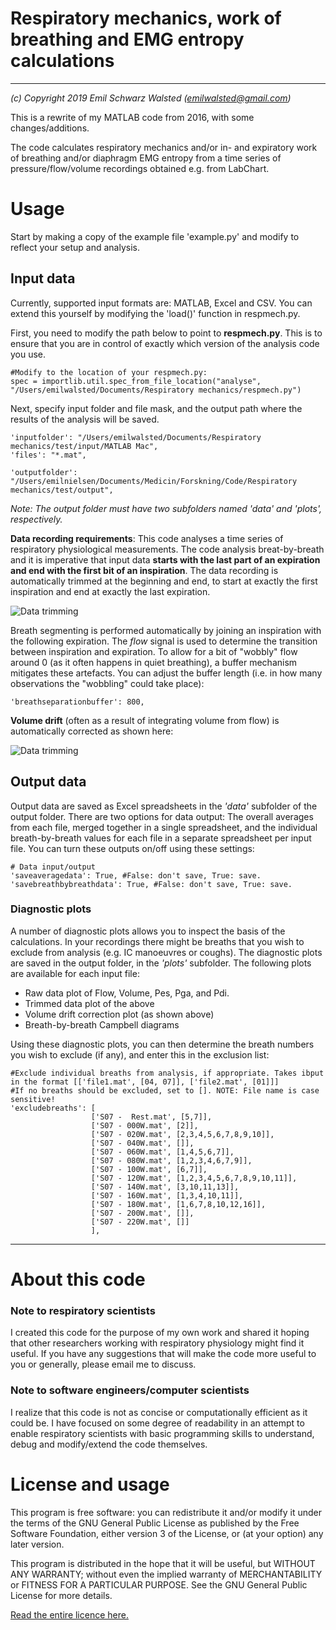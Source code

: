 # Respiratory mechanics, work of breathing and EMG entropy calculations
------------------------------------------------------------------------ 
_(c) Copyright 2019 Emil Schwarz Walsted (emilwalsted@gmail.com)_

This is a rewrite of my MATLAB code from 2016, with some changes/additions.

The code calculates respiratory mechanics and/or in- and expiratory work of 
breathing and/or diaphragm EMG entropy from a time series of 
pressure/flow/volume recordings obtained  e.g. from LabChart.

# Usage

Start by making a copy of the example file 'example.py' and modify to reflect your setup and analysis.

## Input data

Currently, supported input formats are: MATLAB, Excel and CSV. You can extend
this yourself by modifying the 'load()' function in respmech.py.

First, you need to modify the path below to point to **respmech.py**. This is to ensure that you are in control of exactly which version of the analysis code you use.

```
#Modify to the location of your respmech.py:
spec = importlib.util.spec_from_file_location("analyse", "/Users/emilwalsted/Documents/Respiratory mechanics/respmech.py")
```

Next, specify input folder and file mask, and the output path where the results of the analysis will be saved. 

```
'inputfolder': "/Users/emilwalsted/Documents/Respiratory mechanics/test/input/MATLAB Mac",
'files': "*.mat",
    
'outputfolder': "/Users/emilnielsen/Documents/Medicin/Forskning/Code/Respiratory mechanics/test/output", 
```
_Note: The output folder must have two subfolders named 'data' and 'plots', respectively._

**Data recording requirements**: This code analyses a time series of respiratory physiological measurements. The code analysis breat-by-breath and it is imperative that input data **starts with the last part of an expiration and end with the first bit of an inspiration**. The data recording is automatically trimmed at the beginning and end, to start at exactly the first inspiration and end at exactly the last expiration. 


![Data trimming](https://github.com/emilwalsted/respmechdocs/blob/master/img/datatrim1.png)


Breath segmenting is performed automatically by joining an inspiration with the following expiration. The _flow_ signal is used to determine the transition between inspiration and expiration. To allow for a bit of "wobbly" flow around 0 (as it often happens in quiet breathing), a buffer mechanism mitigates these artefacts. You can adjust the buffer length (i.e. in how many observations the "wobbling" could take place):

```
'breathseparationbuffer': 800,
```

**Volume drift** (often as a result of integrating volume from flow) is automatically corrected as shown here:

![Data trimming](https://github.com/emilwalsted/respmechdocs/blob/master/img/volumedrift.png)


## Output data
Output data are saved as Excel spreadsheets in the _'data'_ subfolder of the output folder. There are two options for data output: The overall averages from each file, merged together in a single spreadsheet, and the individual breath-by-breath values for each file in a separate spreadsheet per input file. You can turn these outputs on/off using these settings:

```
# Data input/output
'saveaveragedata': True, #False: don't save, True: save.
'savebreathbybreathdata': True, #False: don't save, True: save.
```

### Diagnostic plots
A number of diagnostic plots allows you to inspect the basis of the calculations. In your recordings there might be breaths that you wish to exclude from analysis (e.g. IC manoeuvres or coughs). The diagnostic plots are saved in the output folder, in the _'plots'_ subfolder. The following plots are available for each input file:

* Raw data plot of Flow, Volume, Pes, Pga, and Pdi.
* Trimmed data plot of the above
* Volume drift correction plot (as shown above)
* Breath-by-breath Campbell diagrams 

Using these diagnostic plots, you can then determine the breath numbers you wish to exclude (if any), and enter this in the exclusion list:

```
#Exclude individual breaths from analysis, if appropriate. Takes ibput in the format [['file1.mat', [04, 07]], ['file2.mat', [01]]]
#If no breaths should be excluded, set to []. NOTE: File name is case sensitive!
'excludebreaths': [
                  ['S07 -  Rest.mat', [5,7]],
                  ['S07 - 000W.mat', [2]],
                  ['S07 - 020W.mat', [2,3,4,5,6,7,8,9,10]],
                  ['S07 - 040W.mat', []],
                  ['S07 - 060W.mat', [1,4,5,6,7]], 
                  ['S07 - 080W.mat', [1,2,3,4,6,7,9]],
                  ['S07 - 100W.mat', [6,7]],
                  ['S07 - 120W.mat', [1,2,3,4,5,6,7,8,9,10,11]],
                  ['S07 - 140W.mat', [3,10,11,13]],
                  ['S07 - 160W.mat', [1,3,4,10,11]],
                  ['S07 - 180W.mat', [1,6,7,8,10,12,16]],
                  ['S07 - 200W.mat', []],
                  ['S07 - 220W.mat', []]                       
                  ],
```

---

# About this code
### Note to respiratory scientists

I created this code for the purpose of my own work and shared it hoping that 
other researchers working with respiratory physiology  might find it useful. 
If you have any suggestions that will make the code more useful to you or 
generally, please email me to discuss.

### Note to software engineers/computer scientists

I realize that this code is not as concise or computationally efficient as it 
could be. I have focused on some degree of readability in an attempt to enable 
respiratory scientists with basic programming skills to understand, debug and 
modify/extend the code themselves.

# License and usage
This program is free software: you can redistribute it and/or modify
it under the terms of the GNU General Public License as published by
the Free Software Foundation, either version 3 of the License, or
(at your option) any later version.
 
This program is distributed in the hope that it will be useful,
but WITHOUT ANY WARRANTY; without even the implied warranty of
MERCHANTABILITY or FITNESS FOR A PARTICULAR PURPOSE.  See the
GNU General Public License for more details.

[Read the entire licence here.](LICENSE)
